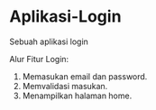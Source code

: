 # Aplikasi-Login
Sebuah aplikasi login

Alur Fitur Login:
1. Memasukan email dan password.
2. Memvalidasi masukan.
3. Menampilkan halaman home.
